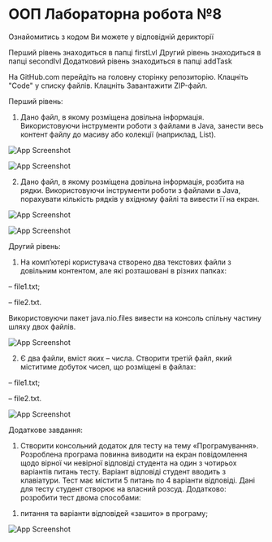 
# ООП Лабораторна робота №8

Ознайомитись з кодом Ви можете у відповідній дерикторії

Перший рівень знаходиться в папці firstLvl
Другий рівень знаходиться в папці secondlvl
Додатковий рівень знаходиться в папці addTask


На GitHub.com перейдіть на головну сторінку репозиторію. Клацніть "Code" у списку файлів. Клацніть Завантажити ZIP-файл.


Перший рівень:
1.	Дано файл, в якому розміщена довільна інформація. Використовуючи інструменти роботи з файлами в Java, занести весь контент файлу до масиву або колекції (наприклад, List).

![App Screenshot](https://i.postimg.cc/3wN7mSpg/firstlvlfirsttask.jpg)

![App Screenshot](https://i.postimg.cc/7YXLpQ32/firstlvlfirsttask-second-screen.jpg)

2.	Дано файл, в якому розміщена довільна інформація, розбита на рядки. Використовуючи інструменти роботи з файлами в Java, порахувати кількість рядків у вхідному файлі та вивести її на екран.

![App Screenshot](https://i.postimg.cc/28xxgm97/second-task-1-lvl.jpg)

![App Screenshot](https://i.postimg.cc/9fN2p6jW/1.jpg)

Другий рівень:
1.	На комп’ютері користувача створено два текстових файли з довільним контентом, але які розташовані в різних папках:

–	file1.txt; 

–	file2.txt.

Використовуючи пакет java.nio.files вивести на консоль спільну частину шляху двох файлів.

![App Screenshot](https://i.postimg.cc/TPc0vxP6/2.jpg)

2.	Є два файли, вміст яких – числа. Створити третій файл, який міститиме добуток чисел, що розміщені в файлах:

–	file1.txt;

–	file2.txt.

![App Screenshot](https://i.postimg.cc/htL6vHGC/image.jpg)

Додаткове завдання:
1.	Створити консольний додаток для тесту на тему «Програмування». Розроблена програма повинна виводити на екран повідомлення щодо вірної чи невірної відповіді студента на один з чотирьох варіантів питань тесту. Варіант відповіді студент вводить з клавіатури. Тест має містити 5 питань по 4 варіанти відповіді. Дані для тесту студент створює на власний розсуд.
Додатково:
розробити тест двома способами:
1)	питання та варіанти відповідей «зашито» в програму;

![App Screenshot](https://i.postimg.cc/KzxJVzrF/image.jpg)
